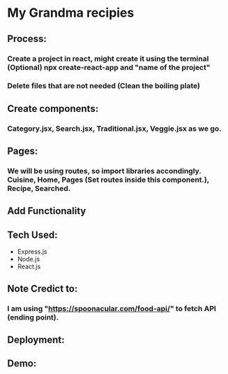 # My Grandma recipies

## Process:

### Create a project in react, might create it using the terminal (Optional) npx create-react-app and "name of the project"

### Delete files that are not needed (Clean the boiling plate)

## Create components:

### Category.jsx, Search.jsx, Traditional.jsx, Veggie.jsx as we go.

## Pages:

### We will be using routes, so import libraries accondingly. Cuisine, Home, Pages (Set routes inside this component.), Recipe, Searched.

## Add Functionality

## Tech Used:

- Express.js
- Node.js
- React.js

## Note Credict to:

### I am using "https://spoonacular.com/food-api/" to fetch API (ending point).

## Deployment:

## Demo:
